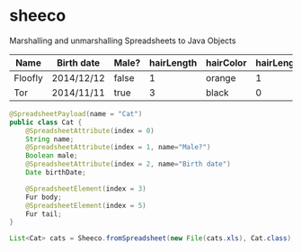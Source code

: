 # sheeco

Marshalling and unmarshalling Spreadsheets to Java Objects

Name|Birth date|Male?|hairLength|hairColor|hairLength|hairColor
----|----------|-----|----------|---------|----------|---------
Floofly|2014/12/12|false|1|orange|1|yellow
Tor|2014/11/11|true|3|black|0|grey

```java
@SpreadsheetPayload(name = "Cat")
public class Cat {
	@SpreadsheetAttribute(index = 0)
	String name;
	@SpreadsheetAttribute(index = 1, name="Male?")
	Boolean male;
	@SpreadsheetAttribute(index = 2, name="Birth date")
	Date birthDate;

	@SpreadsheetElement(index = 3)
	Fur body;
	@SpreadsheetElement(index = 5)
	Fur tail;
}
```

```java
List<Cat> cats = Sheeco.fromSpreadsheet(new File(cats.xls), Cat.class);
```